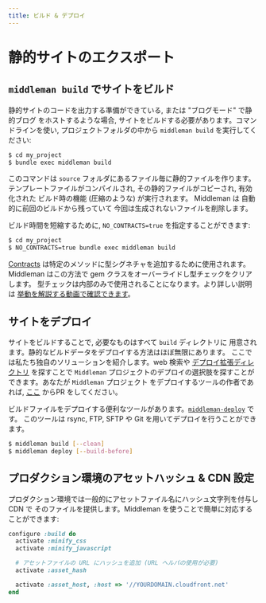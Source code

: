 ```yaml
---
title: ビルド & デプロイ
---
```


# 静的サイトのエクスポート

## `middleman build` でサイトをビルド

静的サイトのコードを出力する準備ができている, または "ブログモード" で静的ブログ
をホストするような場合, サイトをビルドする必要があります。コマンドラインを使い,
プロジェクトフォルダの中から `middleman build` を実行してください:

```bash
$ cd my_project
$ bundle exec middleman build
```

このコマンドは `source` フォルダにあるファイル毎に静的ファイルを作ります。
テンプレートファイルがコンパイルされ, その静的ファイルがコピーされ, 有効化された
ビルド時の機能 (圧縮のような) が実行されます。 Middleman は
自動的に前回のビルドから残っていて
今回は生成されないファイルを削除します。

ビルド時間を短縮するために, `NO_CONTRACTS=true` を指定することができます:

```bash
$ cd my_project
$ NO_CONTRACTS=true bundle exec middleman build
```

[Contracts] は特定のメソッドに型シグネチャを追加するために使用されます。
Middleman はこの方法で gem クラスをオーバーライドし型チェックをクリアします。
型チェックは内部のみで使用されることになります。より詳しい説明は
[挙動を解説する動画で確認できます][youtube]。

## サイトをデプロイ

サイトをビルドすることで, 必要なものはすべて `build` ディレクトリに
用意されます。静的なビルドデータをデプロイする方法はほぼ無限にあります。
ここでは私たち独自のソリューションを紹介します。web 検索や
[デプロイ拡張ディレクトリ][extension directory] を探すことで `Middleman`
プロジェクトのデプロイの選択肢を探すことができます。あなたが `Middleman` プロジェクト
をデプロイするツールの作者であれば, [ここ][directory] からPR をしてください。

ビルドファイルをデプロイする便利なツールがあります。[`middleman-deploy`] です。
このツールは rsync, FTP, SFTP や Git を用いてデプロイを行うことができます。

```bash
$ middleman build [--clean]
$ middleman deploy [--build-before]
```

## プロダクション環境のアセットハッシュ & CDN 設定

プロダクション環境では一般的にアセットファイル名にハッシュ文字列を付与し CDN で
そのファイルを提供します。Middleman を使うことで簡単に対応することができます:

```ruby
configure :build do
  activate :minify_css
  activate :minify_javascript

  # アセットファイルの URL にハッシュを追加 (URL ヘルパの使用が必要)
  activate :asset_hash

  activate :asset_host, :host => '//YOURDOMAIN.cloudfront.net'
end
```

  [extension directory]: https://directory.middlemanapp.com/#/extensions/deployment
  [directory]: https://github.com/middleman/middleman-directory
  [`middleman-deploy`]: https://github.com/middleman-contrib/middleman-deploy
  [youtube]: https://www.youtube.com/watch?v=W7qj_WFClls
  [contracts]: https://github.com/egonSchiele/contracts.ruby
